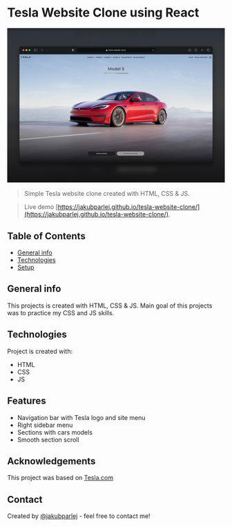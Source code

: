 # Tesla Website Clone using React

![Screenshot](./images/tesla-website-clone.jpg)

> Simple Tesla website clone created with HTML, CSS & JS.

> Live demo [https://jakubparlej.github.io/tesla-website-clone/](https://jakubparlej.github.io/tesla-website-clone/).

## Table of Contents

- [General info](#general-info)
- [Technologies](#technologies)
- [Setup](#setup)

## General info

This projects is created with HTML, CSS & JS. Main goal of this projects was to practice my CSS and JS skills. 

## Technologies

Project is created with:

- HTML
- CSS
- JS

## Features

- Navigation bar with Tesla logo and site menu
- Right sidebar menu
- Sections with cars models
- Smooth section scroll

## Acknowledgements

This project was based on [Tesla.com](https://www.tesla.com)

## Contact

Created by [@jakubparlej](https://jprojects.pl) - feel free to contact me!
